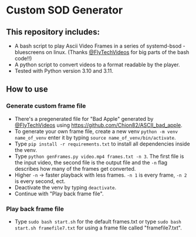 # Custom SOD Generator
## This repository includes:
- A bash script to play Ascii Video Frames in a series of systemd-bsod - bluescreens on linux. (Thanks [@FlyTechVideos](https://github.com/FlyTechVideos) for big parts of the bash code!!)
- A python script to convert videos to a format readable by the player.
- Tested with Python version 3.10 and 3.11.

## How to use
### Generate custom frame file
- There's a pregenerated file for "Bad Apple" generated by [@FlyTechVideos](https://github.com/FlyTechVideos) using https://github.com/Chion82/ASCII_bad_apple.
- To generate your own frame file, create a new venv `python -m venv name_of_venv` enter it by typing `source name_of_venv/bin/activate`.
- Type `pip install -r requirements.txt` to install all dependencies inside the venv.
- Type `python genFrames.py video.mp4 frames.txt -n 3`. The first file is the input video, the second file is the output file and the `-n` flag describes how many of the frames get converted.
- Higher `-n` -> faster playback with less frames. `-n 1` is every frame, `-n 2` is every second, ect.
- Deactivate the venv by typing `deactivate`.
- Continue with "Play back frame file".

### Play back frame file
- Type `sudo bash start.sh` for the default frames.txt or type `sudo bash start.sh framefile7.txt` for using a frame file called "framefile7.txt".
